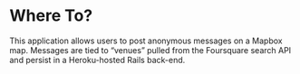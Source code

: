 # Where To?

This application allows users to post anonymous messages on a Mapbox map. Messages are tied to “venues” pulled from the Foursquare search API and persist in a Heroku-hosted Rails back-end.
